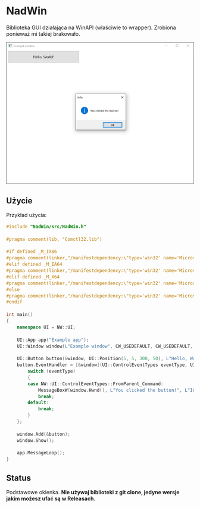 # NadWin

Biblioteka GUI działająca na WinAPI (właściwie to wrapper). Zrobiona ponieważ mi takiej brakowało.

![Example](./screen.png)

## Użycie

Przykład użycia:

```cpp
#include "NadWin/src/NadWin.h"

#pragma comment(lib, "Comctl32.lib")

#if defined _M_IX86
#pragma comment(linker,"/manifestdependency:\"type='win32' name='Microsoft.Windows.Common-Controls' version='6.0.0.0' processorArchitecture='x86' publicKeyToken='6595b64144ccf1df' language='*'\"")
#elif defined _M_IA64
#pragma comment(linker,"/manifestdependency:\"type='win32' name='Microsoft.Windows.Common-Controls' version='6.0.0.0' processorArchitecture='ia64' publicKeyToken='6595b64144ccf1df' language='*'\"")
#elif defined _M_X64
#pragma comment(linker,"/manifestdependency:\"type='win32' name='Microsoft.Windows.Common-Controls' version='6.0.0.0' processorArchitecture='amd64' publicKeyToken='6595b64144ccf1df' language='*'\"")
#else
#pragma comment(linker,"/manifestdependency:\"type='win32' name='Microsoft.Windows.Common-Controls' version='6.0.0.0' processorArchitecture='*' publicKeyToken='6595b64144ccf1df' language='*'\"")
#endif

int main()
{
    namespace UI = NW::UI;

    UI::App app("Example app");
    UI::Window window(L"Example window", CW_USEDEFAULT, CW_USEDEFAULT, 800, 600);
    
    UI::Button button(&window, UI::Position(5, 5, 300, 50), L"Hello, World!");
    button.EventHandler = [&window](UI::ControlEventTypes eventType, UI::ControlEventInfo* eventInfo) {
        switch (eventType)
        {
        case NW::UI::ControlEventTypes::FromParent_Command:
            MessageBoxW(window.Hwnd(), L"You clicked the button!", L"Info", MB_OK | MB_ICONINFORMATION);
            break;
        default:
            break;
        }
    };

    window.Add(&button);
    window.Show();

    app.MessageLoop();
}
```

## Status

Podstawowe okienka.
**Nie używaj biblioteki z git clone, jedyne wersje jakim możesz ufać są w Releasach.**
